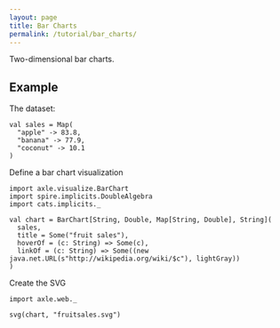 ```yaml
---
layout: page
title: Bar Charts
permalink: /tutorial/bar_charts/
---
```


Two-dimensional bar charts.

Example
-------

The dataset:

```tut:book
val sales = Map(
  "apple" -> 83.8,
  "banana" -> 77.9,
  "coconut" -> 10.1
)
```

Define a bar chart visualization

```tut:silent
import axle.visualize.BarChart
import spire.implicits.DoubleAlgebra
import cats.implicits._
```

```tut:book
val chart = BarChart[String, Double, Map[String, Double], String](
  sales,
  title = Some("fruit sales"),
  hoverOf = (c: String) => Some(c),
  linkOf = (c: String) => Some((new java.net.URL(s"http://wikipedia.org/wiki/$c"), lightGray))
)
```

Create the SVG

```tut:silent
import axle.web._
```

```tut:book
svg(chart, "fruitsales.svg")
```

<object data="/tutorial/images/fruitsales.svg" type="image/svg+xml" alt="fruit sales"/>
